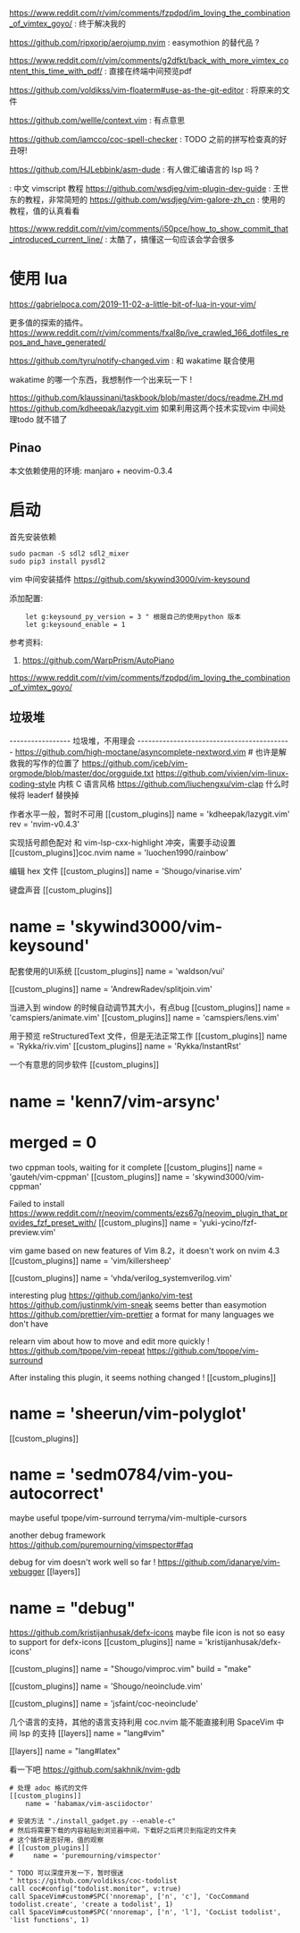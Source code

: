 https://www.reddit.com/r/vim/comments/fzpdpd/im_loving_the_combination_of_vimtex_goyo/ : 终于解决我的

https://github.com/ripxorip/aerojump.nvim : easymothion 的替代品 ?

https://www.reddit.com/r/vim/comments/g2dfkt/back_with_more_vimtex_content_this_time_with_pdf/  : 直接在终端中间预览pdf

https://github.com/voldikss/vim-floaterm#use-as-the-git-editor : 将原来的文件

https://github.com/wellle/context.vim : 有点意思

https://github.com/iamcco/coc-spell-checker : TODO 之前的拼写检查真的好丑呀!

https://github.com/HJLebbink/asm-dude : 有人做汇编语言的 lsp 吗 ?


[](http://lymslive.top/book/vimllearn/_book/) : 中文 vimscript 教程
https://github.com/wsdjeg/vim-plugin-dev-guide : 王世东的教程，非常简短的
https://github.com/wsdjeg/vim-galore-zh_cn : 使用的教程，值的认真看看

https://www.reddit.com/r/vim/comments/i50pce/how_to_show_commit_that_introduced_current_line/ : 太酷了，搞懂这一句应该会学会很多

# 使用 lua
https://gabrielpoca.com/2019-11-02-a-little-bit-of-lua-in-your-vim/

更多值的探索的插件。
https://www.reddit.com/r/vim/comments/fxal8p/ive_crawled_166_dotfiles_repos_and_have_generated/

https://github.com/tyru/notify-changed.vim : 和 wakatime 联合使用

wakatime 的哪一个东西，我想制作一个出来玩一下 !

https://github.com/klaussinani/taskbook/blob/master/docs/readme.ZH.md
https://github.com/kdheepak/lazygit.vim
如果利用这两个技术实现vim 中间处理todo 就不错了

## Pinao
本文依赖使用的环境: manjaro + neovim-0.3.4

# 启动
首先安装依赖
```
sudo pacman -S sdl2 sdl2_mixer
sudo pip3 install pysdl2
```

vim 中间安装插件
https://github.com/skywind3000/vim-keysound

添加配置:
```
    let g:keysound_py_version = 3 " 根据自己的使用python 版本
    let g:keysound_enable = 1
```

参考资料:
1. https://github.com/WarpPrism/AutoPiano

https://www.reddit.com/r/vim/comments/fzpdpd/im_loving_the_combination_of_vimtex_goyo/


## 垃圾堆

 ----------------- 垃圾堆，不用理会 -------------------------------------------
 https://github.com/high-moctane/asyncomplete-nextword.vim # 也许是解救我的写作的位置了
 https://github.com/jceb/vim-orgmode/blob/master/doc/orgguide.txt
 https://github.com/vivien/vim-linux-coding-style 内核 C 语言风格
 https://github.com/liuchengxu/vim-clap 什么时候将 leaderf 替换掉

 作者水平一般，暂时不可用
 [[custom_plugins]]
     name = 'kdheepak/lazygit.vim'
     rev = 'nvim-v0.4.3'

 实现括号颜色配对 和 vim-lsp-cxx-highlight 冲突，需要手动设置
 [[custom_plugins]]coc.nvim
     name =  'luochen1990/rainbow'

 编辑 hex 文件
 [[custom_plugins]]
     name = 'Shougo/vinarise.vim'

 键盘声音
 [[custom_plugins]]
   # name = 'skywind3000/vim-keysound'
 配套使用的UI系统
 [[custom_plugins]]
     name = 'waldson/vui'

 [[custom_plugins]]
     name = 'AndrewRadev/splitjoin.vim'

 当进入到 window 的时候自动调节其大小，有点bug
 [[custom_plugins]]
     name = 'camspiers/animate.vim'
 [[custom_plugins]]
     name = 'camspiers/lens.vim'

 用于预览 reStructuredText 文件，但是无法正常工作
 [[custom_plugins]]
     name = 'Rykka/riv.vim'
 [[custom_plugins]]
     name = 'Rykka/InstantRst'

 一个有意思的同步软件
 [[custom_plugins]]
   # name = 'kenn7/vim-arsync'
   # merged =  0

 two cppman tools, waiting for it complete 
 [[custom_plugins]]
     name = 'gauteh/vim-cppman'
 [[custom_plugins]]
     name = 'skywind3000/vim-cppman'

 Failed to install
 https://www.reddit.com/r/neovim/comments/ezs67g/neovim_plugin_that_provides_fzf_preset_with/
 [[custom_plugins]]
     name = 'yuki-ycino/fzf-preview.vim'

 vim game based on new features of Vim 8.2，it doesn't work on nvim 4.3
 [[custom_plugins]]
     name = 'vim/killersheep'

 [[custom_plugins]]
     name = 'vhda/verilog_systemverilog.vim'

 interesting plug
 https://github.com/janko/vim-test
 https://github.com/justinmk/vim-sneak seems better than easymotion
 https://github.com/prettier/vim-prettier a format for many languages we don't have 

 relearn vim about how to move and edit more quickly !
 https://github.com/tpope/vim-repeat
 https://github.com/tpope/vim-surround


 After instaling this plugin, it seems nothing changed !
 [[custom_plugins]]
   # name = 'sheerun/vim-polyglot'

 [[custom_plugins]]
 # name = 'sedm0784/vim-you-autocorrect'

 maybe useful
 tpope/vim-surround
 terryma/vim-multiple-cursors

 another debug framework
 https://github.com/puremourning/vimspector#faq

 debug for vim doesn't work well so far !
 https://github.com/idanarye/vim-vebugger
 [[layers]]
 # name = "debug"

 https://github.com/kristijanhusak/defx-icons
 maybe file icon is not so easy to support for defx-icons
 [[custom_plugins]]
     name = 'kristijanhusak/defx-icons'

 [[custom_plugins]]
     name =  "Shougo/vimproc.vim"
     build = "make"

 [[custom_plugins]]
     name = 'Shougo/neoinclude.vim'

 [[custom_plugins]]
     name = 'jsfaint/coc-neoinclude'

 几个语言的支持，其他的语言支持利用 coc.nvim 
 能不能直接利用 SpaceVim 中间 lsp 的支持
 [[layers]]
   name = "lang#vim"

 [[layers]]
   name = "lang#latex"

 看一下吧
 https://github.com/sakhnik/nvim-gdb


```
# 处理 adoc 格式的文件
[[custom_plugins]]
    name = 'habamax/vim-asciidoctor'

# 安装方法 "./install_gadget.py --enable-c"
# 然后将需要下载的内容粘贴到浏览器中间，下载好之后拷贝到指定的文件夹
# 这个插件是否好用，值的观察
# [[custom_plugins]]
#     name = 'puremourning/vimspector'

" TODO 可以深度开发一下，暂时很迷
" https://github.com/voldikss/coc-todolist
call coc#config("todolist.monitor", v:true)
call SpaceVim#custom#SPC('nnoremap', ['n', 'c'], 'CocCommand todolist.create', 'create a todolist', 1)
call SpaceVim#custom#SPC('nnoremap', ['n', 'l'], 'CocList todolist', 'list functions', 1)
```
